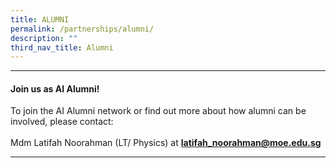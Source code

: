 ```yaml
---
title: ALUMNI
permalink: /partnerships/alumni/
description: ""
third_nav_title: Alumni
---
```


<hr><b>
<h4><strong>Join us as AI Alumni!</strong></h4></b>
<p>To join the AI Alumni network or find out more about how alumni can be involved, please contact:<br /><br />Mdm Latifah Noorahman (LT/ Physics) at&nbsp;<strong><a href="mailto:latifah_noorahman@moe.edu.sg" target="">latifah_noorahman@moe.edu.sg</a></strong></p>
<hr>